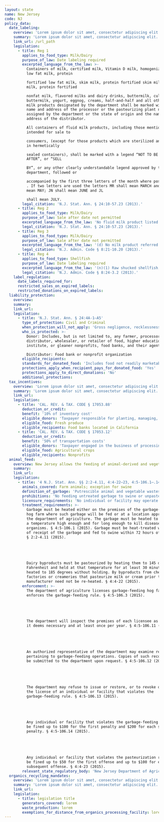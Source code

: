 ```yaml
---
layout: state
name: New Jersey
code: NJ
policy_data:
  date_labeling:
    overview: 'Lorem ipsum dolor sit amet, consectetur adipiscing elit. Curabitur tellus mi, consequat at laoreet eget, vestibulum nec dolor. Vivamus volutpat quam ac quam bibendum rutrum.'
    summary: 'Lorem ipsum dolor sit amet, consectetur adipiscing elit. Curabitur tellus mi, consequat at laoreet eget, vestibulum nec dolor. Vivamus volutpat quam ac quam bibendum rutrum.'
    link_url: /url_path
    legislation:
      - title: Reg 1
        applies_to_food_type: Milk/Dairy
        purpose_of_law: Date labeling required
        excerpted_language_from_the_law: >-
          Containers of milk, certified milk, Vitamin D milk, homogenized milk,
          low fat milk, protein

          fortified low fat milk, skim milk, protein fortified skim milk, nonfat
          milk, protein fortified

          nonfat milk, flavored milks and dairy drinks, buttermilk, cultured
          buttermilk, yogurt, eggnog, creams, half-and-half and all other fluid
          milk products designated by the department shall be marked with the
          name and address of the processor or the pasteurizing plant number as
          assigned by the department or the state of origin and the name and
          address of the distributor.

          All containers of fluid milk products, including those mentioned above,
          intended for sale to

          consumers, (except for those products which are sterilized and packaged
          in hermetically

          sealed containers), shall be marked with a legend “NOT TO BE SOLD
          AFTER”, or “SELL

          BY”, or any other clearly understandable legend approved by the
          department, followed or

          accompanied by the first three letters of the month where possible . .
          . If two letters are used the letters MR shall mean MARCH and MY shall
          mean MAY; JN shall mean JUNE and JL

          shall mean JULY.
        legal_citation: 'N.J. Stat. Ann. § 24:10-57.23 (2013).'
      - title: Reg 2
        applies_to_food_type: Milk/Dairy
        purpose_of_law: Sale after date not permitted
        excerpted_language_from_the_law: 'No fluid milk product listed in this section shall be sold or offered for sale after 11:59 p.m. of the date appearing on the containers so marked.'
        legal_citation: 'N.J. Stat. Ann. § 24:10-57.23 (2013).'
      - title: Reg 3
        applies_to_food_type: Milk/Dairy
        purpose_of_law: Sale after date not permitted
        excerpted_language_from_the_law: '(d) No milk product referred to in this regulation shall be sold or offered for sale after 11:59 P.M. of the date appearing on the package or container. Products delivered prior to the “shelflife expiration date” may be consumed on the premises beyond the date appearing thereon.'
        legal_citation: 'N.J. Admin. Code § 8:21-10.20 (2013).'
      - title: Reg 4
        applies_to_food_type: Shellfish
        purpose_of_law: Date labeling required
        excerpted_language_from_the_law: '(n)(1) Raw shucked shellfish, packaging and identification requirements include the following: . . . ii. The “sell by” date for packages with a capacity of less than one-half gallon or the date shucked for packages with a capacity of one-half gallon or more.'
        legal_citation: 'N.J. Admin. Code § 8:24-3.2 (2013).'
    label_regulation:
      date_labels_required_for:
      restricted_sales_on_expired_labels:
      restricted_donations_on_expired_labels:
  liability_protection:
    overview:
    summary:
    link_url:
    legislation:
      - title: 'N.J. Stat. Ann. § 24:4A-1—A5'
        type_of_protection: Civil and Criminal
        when_protection_will_not_apply: 'Gross negligence, recklessness, or knowing misconduct'
        who_is_protected: >-
          Donor: Includes, but is not limited to, any farmer, processor,
          distributor, wholesaler, or retailer of food, higher education
          institute, or gleaner nonprofits, food banks, and their agents<br>

          Distributor: Food bank or nonprofit organization
        eligible_recipients:
        standards_for_donated_food: 'Includes food not readily marketable due to appearance, freshness, grade, or surplus'
        protections_apply_when_recipient_pays_for_donated_food: 'Yes'
        protections_apply_to_direct_donations: 'No'
        additional_protections:
  tax_incentives:
    overview: 'Lorem ipsum dolor sit amet, consectetur adipiscing elit. Curabitur tellus mi, consequat at laoreet eget, vestibulum nec dolor. Vivamus volutpat quam ac quam bibendum rutrum.'
    summary: 'Lorem ipsum dolor sit amet, consectetur adipiscing elit. Curabitur tellus mi, consequat at laoreet eget, vestibulum nec dolor. Vivamus volutpat quam ac quam bibendum rutrum.'
    link_url:
    legislation:
      - title: 'CAL. REV. & TAX. CODE § 17053.88'
        deduction_or_credit:
        benefit: '10% of inventory cost'
        eligible_donors: 'Taxpayer responsible for planting, managing, and harvesting crops'
        eligible_food: Fresh produce
        eligible_recipients: Food banks located in California
      - title: 'CAL. REV. & TAX. CODE § 17053.12'
        deduction_or_credit:
        benefit: '50% of transportation costs'
        eligible_donors: 'Taxpayer engaged in the business of processing, distributing, or selling agricultural products'
        eligible_food: Agricultural crops
        eligible_recipients: Nonprofits
  animal_feed:
    overview: New Jersey allows the feeding of animal-derived and vegetable waste to swine provided that it has been properly heat-treated and fed by a licensed facility. There are separate heat-treatment requirements for garbage and dairy byproducts. Garbage that goes directly from rendering plants for processing need not be heat-treated before being fed to swine. Individuals may feed household garbage to their own swine without heat-treating it and without a permit.
    summary:
    link_url:
    legislation:
      - title: '4 N.J. Stat. Ann. §§ 2:2-4.11, 4:4-22–23, 4:5-106.1–.14 (2015)'
        animals_covered: Farm animals; exception for swine
        definition_of_garbage: 'Putrescible animal and vegetable wastes resulting from the handling, preparation, cooking and consumption of foods including animal carcasses or parts thereof; but the term “garbage” shall not apply to waste materials from slaughterhouses which go directly to rendering plants for processing. § 4:5-106.1 (2015).'
        prohibitions: 'No feeding untreated garbage to swine or unpasteurized dairy products to farm animals. Exception for individuals feeding household garbage to swine. §§ 4:5-106.1, .4; 4:4-22 (2015).'
        licensure_requirements: 'No individual or facility may operate a garbage-feeding hog farm without first obtaining an annual license. An individual who feeds household garbage to swine raised for the individual’s own use need not obtain a license. §§ 4:5-106.4, 4:5-106.7 (2015).'
        treatment_requirements: >-
          Garbage must be heated either on the premises of the garbage-feeding
          hog farm where such garbage will be fed or at a location approved by
          the department of agriculture. The garbage must be heated to
          a temperature high enough and for long enough to kill disease
          organisms. § 4:5-106.1 (2015). Garbage must be heat-treated within 48
          of receipt of the garbage and fed to swine within 72 hours of cooking.
          § 2:2-4.11 (2015).





          Dairy byproducts must be pasteurized by heating them to 145 degrees
          Fahrenheit and held at that temperature for at least 30 minutes, or
          heated to 185 degrees without holding. By byproducts from cheese
          factories or creameries that pasteurize milk or cream prior to
          manufacturer need not be re-heated. § 4:4-22 (2015).
        enforcement: >-
          The department of agriculture licenses garbage-feeding hog farms and
          enforces the garbage-feeding rule. § 4:5-106.3 (2015).





          The department will inspect the premises of each licensee as often as
          it deems necessary and at least once per year. § 4:5-106.11 (2015).





          An authorized representative of the department may examine records
          pertaining to garbage-feeding operations. Copies of such records shall
          be submitted to the department upon request. § 4:5-106.12 (2015).





          The department may refuse to issue or restore, or to revoke or suspend
          the license of an individual or facility that violates the
          garbage-feeding rule. § 4:5-106.13 (2015).





          Any individual or facility that violates the garbage-feeding rule will
          be fined up to $100 for the first penalty and $200 for each subsequent
          penalty. § 4:5-106.14 (2015).





          Any individual or facility that violates the pasteurization rule will
          be fined up to $50 for the first offense and up to $100 for each
          subsequent offense. § 4:4-23 (2015).
        relevant_state_regulatory_body: 'New Jersey Department of Agriculture (§ 4:5-106.3 (2015)), <a href="http://www.nj.gov/agriculture/">http://www.nj.gov/agriculture/</a>.'
  organics_recycling_mandates:
    overview: 'Lorem ipsum dolor sit amet, consectetur adipiscing elit. Curabitur tellus mi, consequat at laoreet eget, vestibulum nec dolor. Vivamus volutpat quam ac quam bibendum rutrum.'
    summary: 'Lorem ipsum dolor sit amet, consectetur adipiscing elit. Curabitur tellus mi, consequat at laoreet eget, vestibulum nec dolor. Vivamus volutpat quam ac quam bibendum rutrum.'
    link_url:
    legislation:
      - title: legislation title
        generators_covered: lorem
        waste_production: lorem
        exemptions_for_distance_from_organics_processing_facility: lorem
---
```

